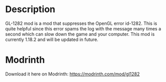 # Description
GL-1282 mod is a mod that suppresses the OpenGL error id-1282. This is quite helpful since this error spams the log with the message many times a second which can slow down the game and your computer. This mod is currently 1.18.2 and will be updated in future.
# Modrinth
Download it here on Modrinth: https://modrinth.com/mod/gl1282
